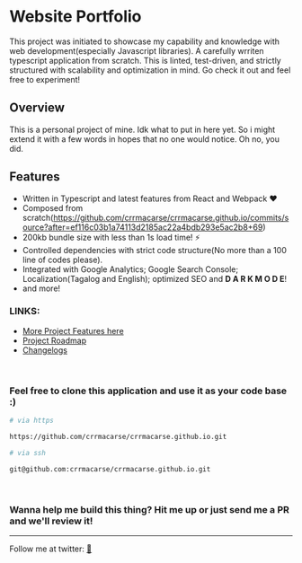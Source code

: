 # Website Portfolio

This project was initiated to showcase my capability and knowledge with web development(especially Javascript libraries). A carefully
wrriten typescript application from scratch. This is linted, test-driven, and strictly structured with scalability and optimization in mind.
Go check it out and feel free to experiment!

## Overview

This is a personal project of mine. Idk what to put in here yet. So i might extend it with a few words in hopes that no one would notice. Oh no, you did.

## Features
- Written in Typescript and latest features from React and Webpack ♥
- Composed from scratch(https://github.com/crrmacarse/crrmacarse.github.io/commits/source?after=ef116c03b1a74113d2185ac22a4bdb293e5ac2b8+69)
- 200kb bundle size with less than 1s load time! ⚡
- Controlled dependencies with strict code structure(No more than a 100 line of codes please).
- Integrated with Google Analytics; Google Search Console; Localization(Tagalog and English); optimized SEO and <b>D A R K M O D E</b>!
- and more!

### LINKS:

- [More Project Features here](https://github.com/crrmacarse/crrmacarse.github.io/blob/source/FEATURES.MD)
- [Project Roadmap](https://github.com/crrmacarse/crrmacarse.github.io/blob/source/FEATURES.MD)
- [Changelogs](https://github.com/crrmacarse/crrmacarse.github.io/blob/source/CHANGELOG.MD)

<br />

### Feel free to clone this application and use it as your code base :)

```bash
# via https

https://github.com/crrmacarse/crrmacarse.github.io.git
```

```bash
# via ssh

git@github.com:crrmacarse/crrmacarse.github.io.git
```

<br />

### Wanna help me build this thing? Hit me up or just send me a PR and we'll review it!

---

Follow me at twitter: [🐔](https://twitter.com/pablongbuhaymo)
